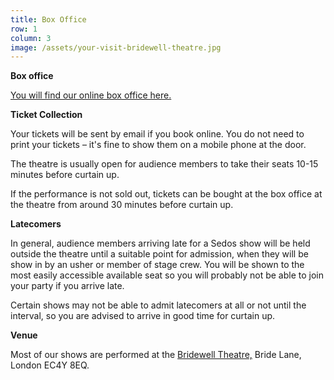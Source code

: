 ```yaml
---
title: Box Office
row: 1
column: 3
image: /assets/your-visit-bridewell-theatre.jpg
---
```

**Box office**

[You will find our online box office here.](https://sedos.ticketsolve.com)

**Ticket Collection**

Your tickets will be sent by email if you book online. You do not need to print your tickets – it's fine to show them on a mobile phone at the door.

The theatre is usually open for audience members to take their seats 10-15 minutes before curtain up.

If the performance is not sold out, tickets can be bought at the box office at the theatre from around 30 minutes before curtain up.

**Latecomers**

In general, audience members arriving late for a Sedos show will be held outside the theatre until a suitable point for admission, when they will be show in by an usher or member of stage crew. You will be shown to the most easily accessible available seat so you will probably not be able to join your party if you arrive late.

Certain shows may not be able to admit latecomers at all or not until the interval, so you are advised to arrive in good time for curtain up.

**Venue**

Most of our shows are performed at the [Bridewell Theatre,](https://sedos.co.uk/venues/bridewell) Bride Lane, London EC4Y 8EQ.